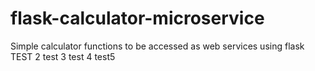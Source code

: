 # flask-calculator-microservice
Simple calculator functions to be accessed as web services using flask TEST 2 test 3 test 4 test5
